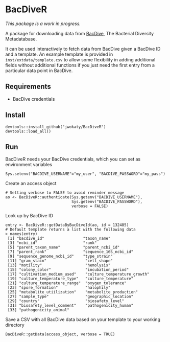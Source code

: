 # BacDiveR

*This package is a work in progress.*

A package for downloading data from [BacDive](https://bacdive.dsmz.de/), The
Bacterial Diversity Metadatabase.

It can be used interactively to fetch data from BacDive given a BacDive ID and
a template. An example template is provided in `inst/extdata/template.csv` to
allow some flexibility in adding additional fields without additional
functions if you just need the first entry from a particular data point in
BacDive.

## Requirements

* BacDive credentials

## Install

    devtools::install_github("jwokaty/BacDiveR")
    devtools::load_all()

## Run

BacDiveR needs your BacDive credentials, which you can set as environment
variables

    Sys.setenv("BACDIVE_USERNAME"="my_user", "BACDIVE_PASSWORD"="my_pass")

Create an access object

    # Setting verbose to FALSE to avoid reminder message
    ao <- BacDiveR::authenticate(Sys.getenv("BACDIVE_USERNAME"),
                                 Sys.getenv("BACDIVE_PASSWORD"),
                                 verbose = FALSE)

Look up by BacDive ID

    entry <- BacDiveR::getDataByBacDiveId(ao, id = 132485)
    # Default template returns a list with the following data
    > names(entry)
     [1] "bacdive_id"                 "taxon_name"                
     [3] "ncbi_id"                    "rank"                      
     [5] "parent_taxon_name"          "parent_ncbi_id"            
     [7] "parent_rank"                "sequence_16S_ncbi_id"      
     [9] "sequence_genome_ncbi_id"    "type_strain"               
     [11] "gram_stain"                 "cell_shape"                
     [13] "motility"                   "hemolysis"                 
     [15] "colony_color"               "incubation_period"         
     [17] "cultivation_medium_used"    "culture_temperature_growth"
     [19] "culture_temperature_type"   "culture_temperature"       
     [21] "culture_temperature_range"  "oxygen_tolerance"          
     [23] "spore_formation"            "halophily"                 
     [25] "metabolite_utiilization"    "metabolite_production"     
     [27] "sample_type"                "geographic_location"       
     [29] "country"                    "biosafety_level"           
     [31] "biosafety_level_comment"    "pathogenicity_human"       
     [33] "pathogenicity_animal"

Save a CSV with all BacDive data based on your template to your working
directory

    BacDiveR::getData(access_object, verbose = TRUE)
